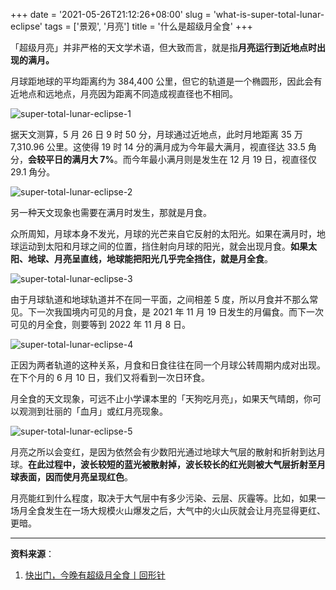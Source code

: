 +++
date = '2021-05-26T21:12:26+08:00'
slug = 'what-is-super-total-lunar-eclipse'
tags = ['景观', '月亮']
title = '什么是超级月全食'
+++

「超级月亮」并非严格的天文学术语，但大致而言，就是指**月亮运行到近地点时出现的满月。**

月球距地球的平均距离约为 384,400 公里，但它的轨道是一个椭圆形，因此会有近地点和远地点，月亮因为距离不同造成视直径也不相同。

![super-total-lunar-eclipse-1](https://cdn.jsdelivr.net/gh/tianheg/static@main/img/super-total-lunar-eclipse-1.webp "来源：Wikipedia")

据天文测算，5 月 26 日 9 时 50 分，月球通过近地点，此时月地距离 35 万 7,310.96 公里。这使得 19 时 14 分的满月成为今年最大满月，视直径达 33.5 角分，**会较平日的满月大 7%**。而今年最小满月则是发生在 12 月 19 日，视直径仅 29.1 角分。

![super-total-lunar-eclipse-2](https://cdn.jsdelivr.net/gh/tianheg/static@main/img/super-total-lunar-eclipse-2.webp "来源：台北市立天文科学教育馆")

另一种天文现象也需要在满月时发生，那就是月食。

众所周知，月球本身不发光，月球的光芒来自它反射的太阳光。如果在满月时，地球运动到太阳和月球之间的位置，挡住射向月球的阳光，就会出现月食。**如果太阳、地球、月亮呈直线，地球能把阳光几乎完全挡住，就是月全食**。

![super-total-lunar-eclipse-3](https://cdn.jsdelivr.net/gh/tianheg/static@main/img/super-total-lunar-eclipse-3.webp "来源：NASA")

由于月球轨道和地球轨道并不在同一平面，之间相差 5 度，所以月食并不那么常见。下一次我国境内可见的月食，是 2021 年 11 月 19 日发生的月偏食。而下一次可见的月全食，则要等到 2022 年 11 月 8 日。

![super-total-lunar-eclipse-4](https://cdn.jsdelivr.net/gh/tianheg/static@main/img/super-total-lunar-eclipse-4.webp "日食、月食的几种情形丨来源：timeanddate.com")

正因为两者轨道的这种关系，月食和日食往往在同一个月球公转周期内成对出现。在下个月的 6 月 10 日，我们又将看到一次日环食。

月全食的天文现象，可远不止小学课本里的「天狗吃月亮」，如果天气晴朗，你可以观测到壮丽的「血月」或红月亮现象。

![super-total-lunar-eclipse-5](https://cdn.jsdelivr.net/gh/tianheg/static@main/img/super-total-lunar-eclipse-5.webp "NASA 模拟的此次月全食图像丨来源：NASA")

月亮之所以会变红，是因为依然会有少数阳光通过地球大气层的散射和折射到达月球。**在此过程中，波长较短的蓝光被散射掉，波长较长的红光则被大气层折射至月球表面，因而使月亮呈现红色**。

月亮能红到什么程度，取决于大气层中有多少污染、云层、灰霾等。比如，如果一场月全食发生在一场大规模火山爆发之后，大气中的火山灰就会让月亮显得更红、更暗。

---

**资料来源**：

1. [快出门，今晚有超级月全食丨回形针](https://mp.weixin.qq.com/s/2fdb5RA0E9GOgETVma8dkQ)

